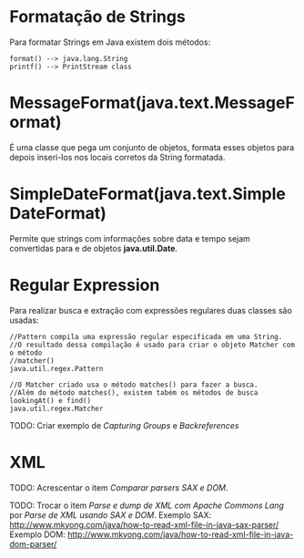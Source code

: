 # Formatação de Strings 

Para formatar Strings em Java existem dois métodos: 

	format() --> java.lang.String
	printf() --> PrintStream class

# MessageFormat(java.text.MessageFormat)

É uma classe que pega um conjunto de objetos, formata esses objetos para depois inseri-los nos locais corretos da String formatada. 

# SimpleDateFormat(java.text.SimpleDateFormat)

Permite que strings com informações sobre data e tempo sejam convertidas para e de objetos **java.util.Date**. 

# Regular Expression

Para realizar busca e extração com expressões regulares duas classes são usadas:

	//Pattern compila uma expressão regular especificada em uma String.
	//O resultado dessa compilação é usado para criar o objeto Matcher com o método
	//matcher() 
	java.util.regex.Pattern
	
	//O Matcher criado usa o método matches() para fazer a busca.
	//Além do método matches(), existem tabém os métodos de busca lookingAt() e find() 
	java.util.regex.Matcher

TODO: Criar exemplo de *Capturing Groups* e *Backreferences*

# XML

TODO: Acrescentar o item _Comparar parsers SAX e DOM_.

TODO: Trocar o item _Parse e dump de XML com Apache Commons Lang_ por _Parse de XML usando SAX e DOM_.
      Exemplo SAX: http://www.mkyong.com/java/how-to-read-xml-file-in-java-sax-parser/
      Exemplo DOM: http://www.mkyong.com/java/how-to-read-xml-file-in-java-dom-parser/
